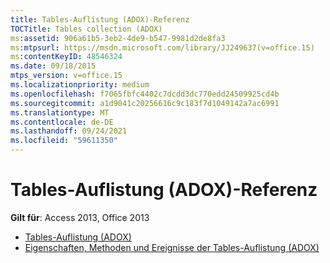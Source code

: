 ```yaml
---
title: Tables-Auflistung (ADOX)-Referenz
TOCTitle: Tables collection (ADOX)
ms:assetid: 906a61b5-3eb2-4de9-b547-9981d2de8fa3
ms:mtpsurl: https://msdn.microsoft.com/library/JJ249637(v=office.15)
ms:contentKeyID: 48546324
ms.date: 09/18/2015
mtps_version: v=office.15
ms.localizationpriority: medium
ms.openlocfilehash: f7065fbfc4402c7dcdd3dc770edd24509925cd4b
ms.sourcegitcommit: a1d9041c20256616c9c183f7d1049142a7ac6991
ms.translationtype: MT
ms.contentlocale: de-DE
ms.lasthandoff: 09/24/2021
ms.locfileid: "59611350"
---
```

# <a name="tables-collection-adox-reference"></a>Tables-Auflistung (ADOX)-Referenz

**Gilt für**: Access 2013, Office 2013

- [Tables-Auflistung (ADOX)](tables-collection-adox.md)
- [Eigenschaften, Methoden und Ereignisse der Tables-Auflistung (ADOX)](tables-collection-properties-methods-and-events-adox.md)

